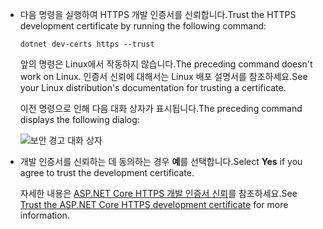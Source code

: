 * <span data-ttu-id="8367d-101">다음 명령을 실행하여 HTTPS 개발 인증서를 신뢰합니다.</span><span class="sxs-lookup"><span data-stu-id="8367d-101">Trust the HTTPS development certificate by running the following command:</span></span>

  ```dotnetcli
  dotnet dev-certs https --trust
  ```
  
  <span data-ttu-id="8367d-102">앞의 명령은 Linux에서 작동하지 않습니다.</span><span class="sxs-lookup"><span data-stu-id="8367d-102">The preceding command doesn't work on Linux.</span></span> <span data-ttu-id="8367d-103">인증서 신뢰에 대해서는 Linux 배포 설명서를 참조하세요.</span><span class="sxs-lookup"><span data-stu-id="8367d-103">See your Linux distribution's documentation for trusting a certificate.</span></span>

  <span data-ttu-id="8367d-104">이전 명령으로 인해 다음 대화 상자가 표시됩니다.</span><span class="sxs-lookup"><span data-stu-id="8367d-104">The preceding command displays the following dialog:</span></span>

  ![보안 경고 대화 상자](~/getting-started/_static/cert.png)

* <span data-ttu-id="8367d-106">개발 인증서를 신뢰하는 데 동의하는 경우 **예**를 선택합니다.</span><span class="sxs-lookup"><span data-stu-id="8367d-106">Select **Yes** if you agree to trust the development certificate.</span></span>

  <span data-ttu-id="8367d-107">자세한 내용은 [ASP.NET Core HTTPS 개발 인증서 신뢰](xref:security/enforcing-ssl#trust-the-aspnet-core-https-development-certificate-on-windows-and-macos)를 참조하세요.</span><span class="sxs-lookup"><span data-stu-id="8367d-107">See [Trust the ASP.NET Core HTTPS development certificate](xref:security/enforcing-ssl#trust-the-aspnet-core-https-development-certificate-on-windows-and-macos) for more information.</span></span>
  

